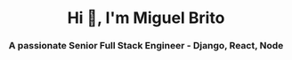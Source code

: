 <h1 align="center">Hi 👋, I'm Miguel Brito</h1>
<h3 align="center">A passionate Senior Full Stack Engineer - Django, React, Node</h3>
